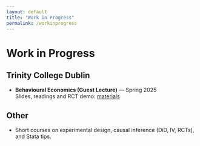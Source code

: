 ```yaml
---
layout: default
title: "Work in Progress"
permalink: /workinprogress
---
```


# Work in Progress

## Trinity College Dublin
- **Behavioural Economics (Guest Lecture)** — Spring 2025  
  Slides, readings and RCT demo: <a href="#">materials</a>

## Other
- Short courses on experimental design, causal inference (DiD, IV, RCTs), and Stata tips.
